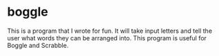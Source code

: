# boggle

This is a program that I wrote for fun.
It will take input letters and tell the user what words they can
be arranged into.
This program is useful for Boggle and Scrabble.